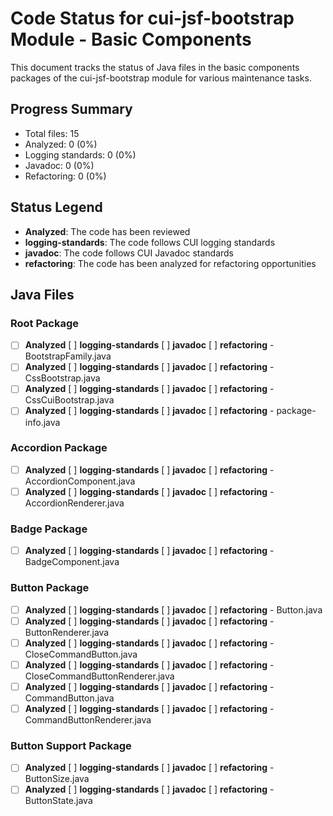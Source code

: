 # Code Status for cui-jsf-bootstrap Module - Basic Components

This document tracks the status of Java files in the basic components packages of the cui-jsf-bootstrap module for various maintenance tasks.

## Progress Summary
- Total files: 15
- Analyzed: 0 (0%)
- Logging standards: 0 (0%)
- Javadoc: 0 (0%)
- Refactoring: 0 (0%)

## Status Legend
- **Analyzed**: The code has been reviewed
- **logging-standards**: The code follows CUI logging standards
- **javadoc**: The code follows CUI Javadoc standards
- **refactoring**: The code has been analyzed for refactoring opportunities

## Java Files

### Root Package
- [ ] **Analyzed** [ ] **logging-standards** [ ] **javadoc** [ ] **refactoring** - BootstrapFamily.java
- [ ] **Analyzed** [ ] **logging-standards** [ ] **javadoc** [ ] **refactoring** - CssBootstrap.java
- [ ] **Analyzed** [ ] **logging-standards** [ ] **javadoc** [ ] **refactoring** - CssCuiBootstrap.java
- [ ] **Analyzed** [ ] **logging-standards** [ ] **javadoc** [ ] **refactoring** - package-info.java

### Accordion Package
- [ ] **Analyzed** [ ] **logging-standards** [ ] **javadoc** [ ] **refactoring** - AccordionComponent.java
- [ ] **Analyzed** [ ] **logging-standards** [ ] **javadoc** [ ] **refactoring** - AccordionRenderer.java

### Badge Package
- [ ] **Analyzed** [ ] **logging-standards** [ ] **javadoc** [ ] **refactoring** - BadgeComponent.java

### Button Package
- [ ] **Analyzed** [ ] **logging-standards** [ ] **javadoc** [ ] **refactoring** - Button.java
- [ ] **Analyzed** [ ] **logging-standards** [ ] **javadoc** [ ] **refactoring** - ButtonRenderer.java
- [ ] **Analyzed** [ ] **logging-standards** [ ] **javadoc** [ ] **refactoring** - CloseCommandButton.java
- [ ] **Analyzed** [ ] **logging-standards** [ ] **javadoc** [ ] **refactoring** - CloseCommandButtonRenderer.java
- [ ] **Analyzed** [ ] **logging-standards** [ ] **javadoc** [ ] **refactoring** - CommandButton.java
- [ ] **Analyzed** [ ] **logging-standards** [ ] **javadoc** [ ] **refactoring** - CommandButtonRenderer.java

### Button Support Package
- [ ] **Analyzed** [ ] **logging-standards** [ ] **javadoc** [ ] **refactoring** - ButtonSize.java
- [ ] **Analyzed** [ ] **logging-standards** [ ] **javadoc** [ ] **refactoring** - ButtonState.java